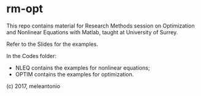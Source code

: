 # rm-opt

This repo contains material for Research Methods session on Optimization and Nonlinear Equations with Matlab, taught at University of Surrey. 

Refer to the Slides for the examples.

In the Codes folder:
- NLEQ contains the examples for nonlinear equations;
- OPTIM contains the examples for optimization.

(c) 2017, meleantonio